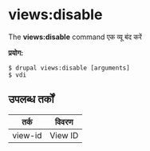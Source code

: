 # views:disable
The **views:disable** command एक व्यू बंद करें

**प्रयोग:**
```
$ drupal views:disable [arguments] 
$ vdi  
```

## उपलब्ध तर्कों  
तर्क | विवरण
---------|-------------
view-id | View ID
